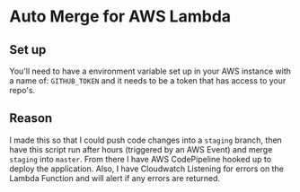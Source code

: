 # Auto Merge for AWS Lambda

## Set up
You'll need to have a environment variable set up in your AWS instance with a name of: `GITHUB_TOKEN`
and it needs to be a token that has access to your repo's.

## Reason
I made this so that I could push code changes into a `staging` branch, then have this script
run after hours (triggered by an AWS Event) and merge `staging` into `master`. From there I have
AWS CodePipeline hooked up to deploy the application. Also, I have Cloudwatch Listening for errors
on the Lambda Function and will alert if any errors are returned.